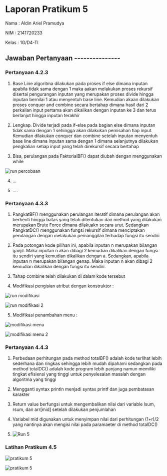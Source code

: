 # Laporan Pratikum 5

Nama : Aldin Ariel Pramudya

NIM : 2141720233

Kelas : 1G/D4-TI

## Jawaban Pertanyaan ---------------

### Pertanyaan 4.2.3

1. Base Line algoritma dilakukan pada proses if else dimana inputan apabila tidak sama dengan 1 maka aakan melakukan proses rekursif disertai pengurangan inputan yang merupakan proses divide hingga inputan bernilai 1 atau menyentuh base line. Kemudian akaan dilakukan proses conquer and combine secara bertahap dimana hasil dari 2 perkalian input pertama akan dikalikan dengan inputan ke 3 dan terus berlanjut hingga inputan terakhir

2. Lengkap. Divide terjadi pada if-else pada bagian else dimana inputan tidak sama dengan 1 sehingga akan dilakukan pemisahan tiap input. Kemudian dilakukan conquer dan combine setelah inputan menyentuh base line dimana inputan sama dengan 1 dimana selanjutnya dilakukan pengkalian setiap input yang telah direkursif secara bertahap

3. Bisa, perulangan pada FaktorialBF() dapat diubah dengan menggunakan while 

![run percobaan](Run%20while%201.png)

4. ...

5. ....

### Pertanyaan 4.3.3

1. PangkatBF() menggunakan perulangan iteratif dimana perulangan akan berhenti hingga batas yang telah ditentukan dan method yang dilakukan merupakan Brute Force dimana dilakuakn secara urut. Sedangkan PangkatDC() menggunakan fungsi rekursif dimana menciptakan perulangan dengan melakukan pemanggilan terhadap fungsi itu sendiri

2. Pada potongan kode pilihan ini, apabila inputan n merupakan bilangan ganjil. Maka inputan n akan dibagi 2 kemudian dikalikan dengan fungsi itu sendiri yang kemudian dikalikan dengan a. Sedangkan, apabila inputan n merupakan bilangan genap. Maka inputan n akan dibagi 2 kemudian dikalikan dengan fungsi itu sendiri.

3. Tahap combine telah dilakukan di dalam kode tersebut

4. Modifikasi pengisian atribut dengan konstruktor :

![run modifikasi](Modifikasi%20Run%20Pangkat%201.png)

![run modifikasi 2](Modifikasi%20Run%20Pangkat%202.png)

5. Modifikasi penambahan menu :

![modifikasi menu](Modifikasi%20menu%20.png)

![modifikasi menu 2](Modifikasi%20menu%202.png)

### Pertanyaan 4.4.3

1. Perbedaan perhitungan pada method totalBF() adalah kode terlihat lebih sederhana dan ringkas sehingga lebih mudah dipahami sedangkan pada method totalDC() adalah kode program lebih panjang namun memiliki tingkat efisiensi yang tinggi untuk penyelesaian masalah dengan algoritma yang tinggi

2. Mengganti syntax println menjadi syntax printf dan juga pembatasan karakter

3. Return value berfungsi untuk mengembalikan nilai dari variable lsum, rsum, dan arr[mid] setelah dilakukan penjumlahan

4. Variabel mid digunakan untuk menyimpan nilai dari perhitungan (1+r)/2 yang nantinya akan mengisi nilai pada paramaeter di method totalDC()

5. ![Run 5](Run%20percobaan%205.png)

### Latihan Pratikum 4.5

![pratikum 5](pratikum%205.png)

![pratikum 5](Pratikum%205%20main.png)
